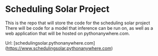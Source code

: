# Scheduling Solar Project

This is the repo that will store the code for the scheduling solar project
There will be code for a model that inference can be run on, as well as a web application that will be hosted on pythonanywhere.com.

Url: [schedulingsolar.pythonanywhere.com] (https://www.schedulingsolar.pythonanywhere.com)

